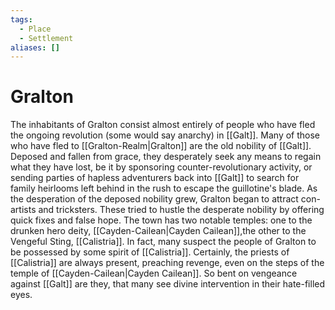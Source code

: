 ```yaml
---
tags:
  - Place
  - Settlement
aliases: []
---
```

# Gralton
The inhabitants of Gralton consist almost entirely of people who have fled the ongoing revolution (some would say anarchy) in [[Galt]]. Many of those who have fled to [[Gralton-Realm|Gralton]] are the old nobility of [[Galt]]. Deposed and fallen from grace, they desperately seek any means to regain what they have lost, be it by sponsoring counter-revolutionary activity, or sending parties of hapless adventurers back into [[Galt]] to search for family heirlooms left behind in the rush to escape the guillotine's blade. As the desperation of the deposed nobility grew, Gralton began to attract con-artists and tricksters. These tried to hustle the desperate nobility by offering quick fixes and false hope.
The town has two notable temples: one to the drunken hero deity, [[Cayden-Cailean|Cayden Cailean]],the other to the Vengeful Sting, [[Calistria]]. In fact, many suspect the people of Gralton to be possessed by some spirit of [[Calistria]]. Certainly, the priests of [[Calistria]] are always present, preaching revenge, even on the steps of the temple of [[Cayden-Cailean|Cayden Cailean]]. So bent on vengeance against [[Galt]] are they, that many see divine intervention in their hate-filled eyes. 